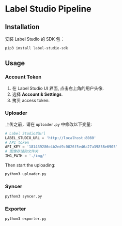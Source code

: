 # Label Studio Pipeline

## Installation

安装 Label Studio 的 SDK 包：

```bash
pip3 install label-studio-sdk
```

## Usage

### Account Token

1. 在 Label Studio UI 界面, 点击右上角的用户头像.
2. 选择 **Account & Settings**.
3. 拷贝 access token.

### Uploader

上传之前，请在 `uploader.py` 中修改以下变量:

```python
# Label Studio的url
LABEL_STUDIO_URL = 'http://localhost:8080'
# API token
API_KEY = '181439286e4b2ed9c0026f5e46a27a39858e6905'
# 图像存储的文件夹
IMG_PATH = './img/'
```

Then start the uploading:

```bash
python3 uploader.py
```

### Syncer

```bash
python3 syncer.py
```

### Exporter

```bash
python3 exporter.py
```
